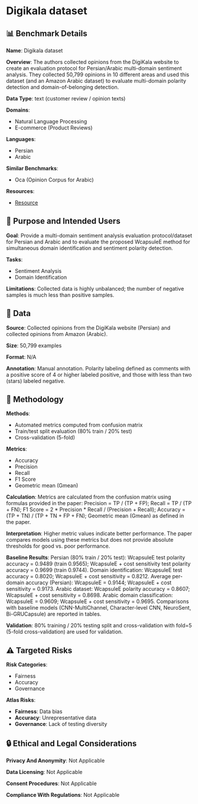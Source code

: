 # Digikala dataset

## 📊 Benchmark Details

**Name**: Digikala dataset

**Overview**: The authors collected opinions from the DigiKala website to create an evaluation protocol for Persian/Arabic multi-domain sentiment analysis. They collected 50,799 opinions in 10 different areas and used this dataset (and an Amazon Arabic dataset) to evaluate multi-domain polarity detection and domain-of-belonging detection.

**Data Type**: text (customer review / opinion texts)

**Domains**:
- Natural Language Processing
- E-commerce (Product Reviews)

**Languages**:
- Persian
- Arabic

**Similar Benchmarks**:
- Oca (Opinion Corpus for Arabic)

**Resources**:
- [Resource](N/A)

## 🎯 Purpose and Intended Users

**Goal**: Provide a multi-domain sentiment analysis evaluation protocol/dataset for Persian and Arabic and to evaluate the proposed WcapsuleE method for simultaneous domain identification and sentiment polarity detection.

**Tasks**:
- Sentiment Analysis
- Domain Identification

**Limitations**: Collected data is highly unbalanced; the number of negative samples is much less than positive samples.

## 💾 Data

**Source**: Collected opinions from the DigiKala website (Persian) and collected opinions from Amazon (Arabic).

**Size**: 50,799 examples

**Format**: N/A

**Annotation**: Manual annotation. Polarity labeling defined as comments with a positive score of 4 or higher labeled positive, and those with less than two (stars) labeled negative.

## 🔬 Methodology

**Methods**:
- Automated metrics computed from confusion matrix
- Train/test split evaluation (80% train / 20% test)
- Cross-validation (5-fold)

**Metrics**:
- Accuracy
- Precision
- Recall
- F1 Score
- Geometric mean (Gmean)

**Calculation**: Metrics are calculated from the confusion matrix using formulas provided in the paper: Precision = TP / (TP + FP); Recall = TP / (TP + FN); F1 Score = 2 * Precision * Recall / (Precision + Recall); Accuracy = (TP + TN) / (TP + TN + FP + FN); Geometric mean (Gmean) as defined in the paper.

**Interpretation**: Higher metric values indicate better performance. The paper compares models using these metrics but does not provide absolute thresholds for good vs. poor performance.

**Baseline Results**: Persian (80% train / 20% test): WcapsuleE test polarity accuracy = 0.9489 (train 0.9565); WcapsuleE + cost sensitivity test polarity accuracy = 0.9699 (train 0.9744). Domain identification: WcapsuleE test accuracy = 0.8020; WcapsuleE + cost sensitivity = 0.8212. Average per-domain accuracy (Persian): WcapsuleE = 0.9144; WcapsuleE + cost sensitivity = 0.9173. Arabic dataset: WcapsuleE polarity accuracy = 0.8607; WcapsuleE + cost sensitivity = 0.8698. Arabic domain classification: WcapsuleE = 0.9609; WcapsuleE + cost sensitivity = 0.9695. Comparisons with baseline models (CNN-MultiChannel, Character-level CNN, NeuroSent, Bi-GRUCapsule) are reported in tables.

**Validation**: 80% training / 20% testing split and cross-validation with fold=5 (5-fold cross-validation) are used for validation.

## ⚠️ Targeted Risks

**Risk Categories**:
- Fairness
- Accuracy
- Governance

**Atlas Risks**:
- **Fairness**: Data bias
- **Accuracy**: Unrepresentative data
- **Governance**: Lack of testing diversity

## 🔒 Ethical and Legal Considerations

**Privacy And Anonymity**: Not Applicable

**Data Licensing**: Not Applicable

**Consent Procedures**: Not Applicable

**Compliance With Regulations**: Not Applicable
